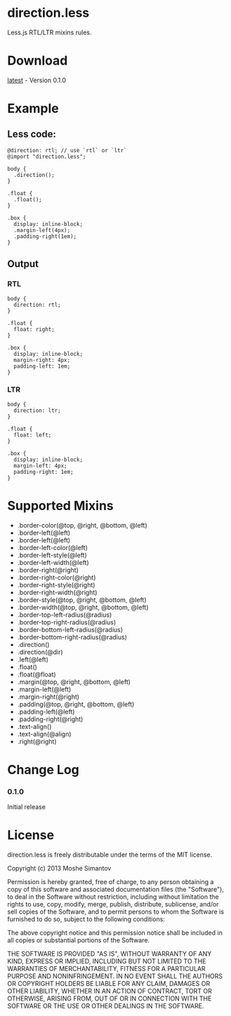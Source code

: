 direction.less
==============

Less.js RTL/LTR mixins rules.

# Download

[latest](https://raw.github.com/DevelopmentIL/direction.less/master/direction.less) - Version 0.1.0

# Example

## Less code:

    @direction: rtl; // use `rtl` or `ltr`
    @import "direction.less";
    
    body {
      .direction();
    }
    
    .float {
      .float();
    }

    .box {
      display: inline-block;
      .margin-left(4px);
      .padding-right(1em);
    }

## Output

### RTL

    body {
      direction: rtl;
    }

    .float {
      float: right;
    }

    .box {
      display: inline-block;
      margin-right: 4px;
      padding-left: 1em;
    }

### LTR

    body {
      direction: ltr;
    }

    .float {
      float: left;
    }

    .box {
      display: inline-block;
      margin-left: 4px;
      padding-right: 1em;
    }


# Supported Mixins

* .border-color(@top, @right, @bottom, @left)
* .border-left(@left)
* .border-left(@left)
* .border-left-color(@left)
* .border-left-style(@left)
* .border-left-width(@left)
* .border-right(@right)
* .border-right-color(@right)
* .border-right-style(@right)
* .border-right-width(@right)
* .border-style(@top, @right, @bottom, @left)
* .border-width(@top, @right, @bottom, @left)
* .border-top-left-radius(@radius)
* .border-top-right-radius(@radius)
* .border-bottom-left-radius(@radius)
* .border-bottom-right-radius(@radius)
* .direction()
* .direction(@dir)
* .left(@left)
* .float()
* .float(@float)
* .margin(@top, @right, @bottom, @left)
* .margin-left(@left)
* .margin-right(@right)
* .padding(@top, @right, @bottom, @left)
* .padding-left(@left)
* .padding-right(@right)
* .text-align()
* .text-align(@align)
* .right(@right)

# Change Log

### 0.1.0

Initial release


License
=======

direction.less is freely distributable under the terms of the MIT license.

Copyright (c) 2013 Moshe Simantov

Permission is hereby granted, free of charge, to any person obtaining a copy of this software and associated documentation
files (the "Software"), to deal in the Software without restriction, including without limitation the rights to use,
copy, modify, merge, publish, distribute, sublicense, and/or sell copies of the Software, and to permit persons to whom the Software is furnished to do so, subject to the following conditions:

The above copyright notice and this permission notice shall be included in all copies or substantial portions of the Software.

THE SOFTWARE IS PROVIDED "AS IS", WITHOUT WARRANTY OF ANY KIND, EXPRESS OR IMPLIED, INCLUDING BUT NOT LIMITED TO THE WARRANTIES OF MERCHANTABILITY, FITNESS FOR A PARTICULAR PURPOSE AND NONINFRINGEMENT. IN NO EVENT SHALL THE AUTHORS OR COPYRIGHT HOLDERS BE LIABLE FOR ANY CLAIM, DAMAGES OR OTHER LIABILITY, WHETHER IN AN ACTION OF CONTRACT, TORT OR OTHERWISE, ARISING FROM, OUT OF OR IN CONNECTION WITH THE SOFTWARE OR THE USE OR OTHER DEALINGS IN THE SOFTWARE.